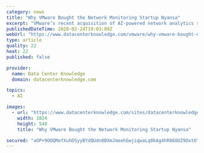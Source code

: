 ```yaml
---
category: news
title: "Why VMware Bought the Network Monitoring Startup Nyansa"
excerpt: "VMware’s recent acquisition of AI-powered network analytics startup Nyansa strengthens its network monitoring and management capabilities, but the startup’s technology also beefs up VMware’s broader, strategic efforts to help customers automate IT operations, analysts say. VMware said it was buying Nyansa in January. The Palo Alto ..."
publishedDateTime: 2020-02-24T19:03:00Z
webUrl: "https://www.datacenterknowledge.com/vmware/why-vmware-bought-network-monitoring-startup-nyansa"
type: article
quality: 22
heat: 22
published: false

provider:
  name: Data Center Knowledge
  domain: datacenterknowledge.com

topics:
  - AI

images:
  - url: "https://www.datacenterknowledge.com/sites/datacenterknowledge.com/files/pat%20gelsinger%20vmware%20web%20summit%202017%20lisbon%20getty.jpg"
    width: 1024
    height: 548
    title: "Why VMware Bought the Network Monitoring Startup Nyansa"

secured: "aOP+9OOQMofXuhDSyyBYdQUdn0BXmJmeehGwjiqwaLq0kAg4hR86OUZ9OxtUToudna8QMDb+AOENSz+6WhixaCNckGSozvj3t8pP5osPqZyUb0cBUm7ISsf/iH1JYa4bvCwy/mvqWY81/q4OXlu3OMGbTfHWgR9saF2UhTBUpXNYhi+mki7PdeBQx1TQXbokQZZse7kNHshySFTgZBJI6H/t/LaEVx2yDxqS8bwJEqyI0kCu6bKke5kDkoy5Y7LKS/n10RBdJL+1X5LSSa1irMko5B/Qt4BNk/PCnfgp+xHX+w0Gno9bFJJZI175+8ua;WRu3xvu4pVPqYaIorvcmFQ=="
---
```


